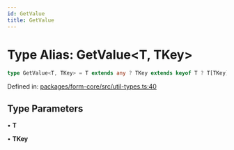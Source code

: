 ```yaml
---
id: GetValue
title: GetValue
---
```


<!-- DO NOT EDIT: this page is autogenerated from the type comments -->

# Type Alias: GetValue\<T, TKey\>

```ts
type GetValue<T, TKey> = T extends any ? TKey extends keyof T ? T[TKey] : never : never;
```

Defined in: [packages/form-core/src/util-types.ts:40](https://github.com/TanStack/form/blob/main/packages/form-core/src/util-types.ts#L40)

## Type Parameters

• **T**

• **TKey**
